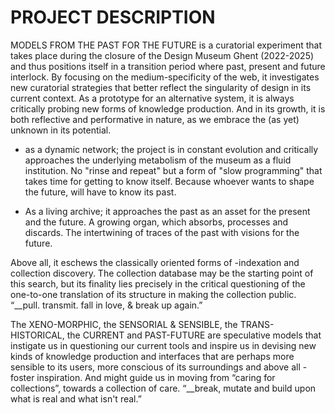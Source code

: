# PROJECT DESCRIPTION

MODELS FROM THE PAST FOR THE FUTURE is a curatorial experiment that takes place during the closure of the Design Museum Ghent (2022-2025) and thus positions itself in a transition period where past, present and future interlock.
By focusing on the medium-specificity of the web, it investigates new curatorial strategies that better reflect the singularity of design in its current context. As a prototype for an alternative system, it is always critically probing new forms of knowledge production. And in its growth, it is both reflective and performative in nature, as we embrace the (as yet) unknown in its potential.

*	as a dynamic network; the project is in constant evolution and critically approaches the underlying metabolism of the museum as a fluid institution. No "rinse and repeat" but a form of "slow programming" that takes time for getting to know itself. Because whoever wants to shape the future, will have to know its past.

*	As a living archive; it approaches the past as an asset for the present and the future. A growing organ, which absorbs, processes and discards. The intertwining of traces of the past with visions for the future.

Above all, it eschews the classically oriented forms of -indexation and collection discovery. The collection database may be the starting point of this search, but its finality lies precisely in the critical questioning of the one-to-one translation of its structure in making the collection public.
“__pull. transmit. fall in love, &
break up again.”

The XENO-MORPHIC, the SENSORIAL & SENSIBLE, the TRANS-HISTORICAL, the CURRENT and PAST-FUTURE are speculative models that instigate us in questioning our current tools and inspire us in devising new kinds of knowledge production and interfaces that are perhaps more sensible to its users, more conscious of its surroundings and above all - foster inspiration. And might guide us in moving from “caring for collections”, towards a collection of care. 
“__break, mutate and build upon what is 
real and what isn't real.”

